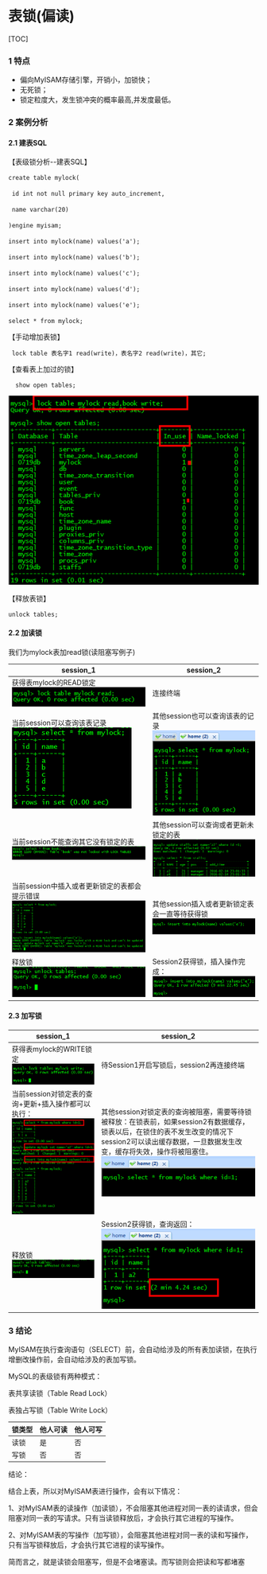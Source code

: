 # 表锁(偏读)

[TOC]

### 1 特点

- 偏向MyISAM存储引擎，开销小，加锁快；
- 无死锁；
- 锁定粒度大，发生锁冲突的概率最高,并发度最低。

### 2 案例分析

#### 2.1 建表SQL

【表级锁分析--建表SQL】

```
create table mylock(

 id int not null primary key auto_increment,

 name varchar(20)

)engine myisam;

insert into mylock(name) values('a');

insert into mylock(name) values('b');

insert into mylock(name) values('c');

insert into mylock(name) values('d');

insert into mylock(name) values('e');

select * from mylock;
```
【手动增加表锁】
```
 lock table 表名字1 read(write)，表名字2 read(write)，其它;
```
【查看表上加过的锁】
```
  show open tables;
```
![img](assets/221BDF8F-D6A7-4FD7-B0F3-AF7AC920BCAC.png) 

【释放表锁】
```
unlock tables;
```
#### 2.2 加读锁

 我们为mylock表加read锁(读阻塞写例子) 

| session_1                                                    | session_2                                                    |
| ------------------------------------------------------------ | ------------------------------------------------------------ |
| 获得表mylock的READ锁定 ![img](assets/690B0629-CA93-4E8D-8B98-CA9FA506194D.png) | 连接终端                                                     |
| 当前session可以查询该表记录 ![img](assets/72FF34F4-4AD0-401C-A04B-435FCBED3A2E.png) | 其他session也可以查询该表的记录 ![img](assets/5145F004-69EE-4261-9222-FA5560EEAD5D.png) |
| 当前session不能查询其它没有锁定的表 ![img](assets/89D69E6B-3FB8-4F85-B79E-FA2444ED3171.png) | 其他session可以查询或者更新未锁定的表 ![img](assets/8B695379-EF0C-4FFA-937B-412F3354AE0C.png) |
| 当前session中插入或者更新锁定的表都会提示错误![img](assets/BC1D9D63-ADE1-4DD0-84B0-FD71FC1CB87B.png) | 其他session插入或者更新锁定表会一直等待获得锁![img](assets/2C59F79B-318B-4AA8-A6AE-8FB01AA9FCD9.png) |
| 释放锁<br> ![img](assets/5F536539-E5E3-4CEF-9405-F6346940C6B7.png) | Session2获得锁，插入操作完成： ![img](assets/8E1B020B-8F51-4B55-90F4-91FB77FF3F94.png) |

#### 2.3 加写锁


| session_1                                                    | session_2                                                    |
| ------------------------------------------------------------ | ------------------------------------------------------------ |
| 获得表mylock的WRITE锁定 ![img](assets/0DC489ED-EDCD-4C9D-A379-B067F4DEFA56.png) | 待Session1开启写锁后，session2再连接终端                     |
| 当前session对锁定表的查询+更新+插入操作都可以执行： ![img](assets/C1D5A7A5-3FB1-4B3E-9C11-62179FF09C44.png) | 其他session对锁定表的查询被阻塞，需要等待锁被释放：在锁表前，如果session2有数据缓存，锁表以后，在锁住的表不发生改变的情况下session2可以读出缓存数据，一旦数据发生改变，缓存将失效，操作将被阻塞住。 ![img](assets/E4961C2D-98B6-4756-A868-9577D2640D12.png) |
| 释放锁 ![img](assets/ED6C2E66-B8F9-43B1-83C5-A31A10C2A915.png) | Session2获得锁，查询返回： ![img](assets/56E51A58-F537-4149-9E76-710810B4320E.png) |

### 3 结论

MyISAM在执行查询语句（SELECT）前，会自动给涉及的所有表加读锁，在执行增删改操作前，会自动给涉及的表加写锁。 

MySQL的表级锁有两种模式：

 表共享读锁（Table Read Lock）

 表独占写锁（Table Write Lock）

| 锁类型 | 他人可读 | 他人可写 |
| ------ | -------- | -------- |
| 读锁   | 是       | 否       |
| 写锁   | 否       | 否       |

结论：

 结合上表，所以对MyISAM表进行操作，会有以下情况： 

  1、对MyISAM表的读操作（加读锁），不会阻塞其他进程对同一表的读请求，但会阻塞对同一表的写请求。只有当读锁释放后，才会执行其它进程的写操作。 

  2、对MyISAM表的写操作（加写锁），会阻塞其他进程对同一表的读和写操作，只有当写锁释放后，才会执行其它进程的读写操作。

 简而言之，就是读锁会阻塞写，但是不会堵塞读。而写锁则会把读和写都堵塞
